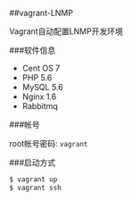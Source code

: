 ##vagrant-LNMP

Vagrant自动配置LNMP开发环境

###软件信息

- Cent OS 7
- PHP 5.6
- MySQL 5.6
- Nginx 1.6
- Rabbitmq

###帐号

root帐号密码: `vagrant`

###启动方式
```bash
$ vagrant up
$ vagrant ssh
```


